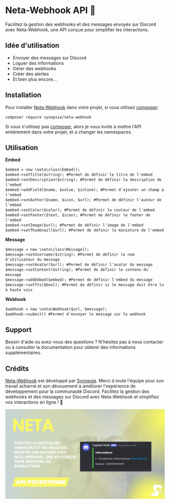 # Neta-Webhook API 📡

Facilitez la gestion des webhooks et des messages envoyés sur Discord avec Neta-Webhook, une API conçue pour simplifier les interactions.

## Idée d'utilisation
- Envoyer des messages sur Discord
- Loguer des informations
- Gérer des webhooks
- Créer des alertes
- Et bien plus encore...

## Installation
Pour installer [Neta-Webhook](https://github.com/Synopsie/Neta-Webhook) dans votre projet, si vous utilisez [composer](https://getcomposer.org/):
`````injectablephp
composer require synopsie/neta-webhook
`````

Si vous n'utilisez pas [composer](https://getcomposer.org/), alors je vous invite à mettre l'API entièrement dans votre projet, et a changer les namespaces.

## Utilisation

**Embed**
``````injectablephp
$embed = new \neta\class\Embed();
$embed->setTitle($string); #Permet de définir le titre de l'embed
$embed->setDescription($string); #Permet de définir la description de l'embed
$embed->addField($name, $value, $inline); #Permet d'ajouter un champ à l'embed
$embed->setAuthor($name, $icon, $url); #Permet de définir l'auteur de l'embed
$embed->setColor($color); #Permet de définir la couleur de l'embed
$embed->setFooter($text, $icon); #Permet de définir le footer de l'embed
$embed->setImage($url); #Permet de définir l'image de l'embed
$embed->setThumbnail($url); #Permet de définir la miniature de l'embed
``````
**Message**
````injectablephp
$message = new \neta\class\Message();
$message->setUsername($string); #Permet de définir le nom d'utilisateur du message
$message->setAvatar($url); #Permet de définir l'avatar du message
$message->setContent($string); #Permet de définir le contenu du message
$message->addEmbed($embed); #Permet de définir l'embed du message
$message->setTts($bool); #Permet de définir si le message doit être lu à haute voix
````

**Webhook**
``````injectablephp
$webhook = new \neta\Webhook($url, $message);
$webhook->submit() #Permet d'envoyer le message sur le webhook
``````

## Support

Besoin d'aide ou avez-vous des questions ? N'hésitez pas à nous contacter ou à consulter la documentation pour obtenir des informations supplémentaires.

## Crédits

[Neta-Webhook](https://github.com/Synopsie/Neta-Webhook) est développé par [Synopsie](https://discord.gg/JkpT7BJPXR). Merci à toute l'équipe pour son travail acharné et son dévouement à améliorer l'expérience de développement pour la communauté Discord.
Facilitez la gestion des webhooks et des messages sur Discord avec Neta-Webhook et simplifiez vos interactions en ligne ! 📡

![Neta-Webhook](neta-webhook.png)